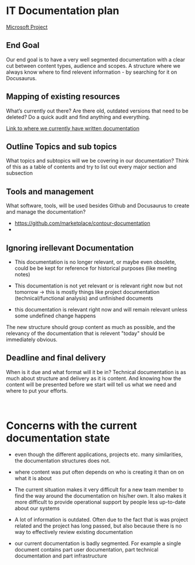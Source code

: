 # IT Documentation plan

[Microsoft Project](https://project.microsoft.com/NordicInsuranceSoftware.onmicrosoft.com/en-US#/taskgrid?projectId=779e2f8a-f11a-4c11-a563-01bc6506ff53)

## End Goal
Our end goal is to have a very well segmented documentation with a clear cut between content types, audience and scopes. A structure where we always know where to find relevent information - by searching for it on Docusaurus.


## Mapping of existing resources
What’s currently out there?  Are there old, outdated versions that need to be deleted? Do a quick audit and find anything and everything.

[Link to where we currently have written documentation](/Current%20Documentation/readme.md)


## Outline Topics and sub topics
What topics and subtopics will we be covering in our documentation? Think of this as a table of contents and try to list out every major section and subsection


## Tools and management
What software, tools, will be used besides Github and Docusaurus to create and manage the documentation?
- https://github.com/marketplace/contour-documentation
- 


## Ignoring irellevant Documentation
- This documentation is no longer relevant, or maybe even obsolete, could be be kept for reference for historical purposes (like meeting notes)

- This documentation is not yet relevant or is relevant right now but not tomorrow -> this is mostly things like project documentation (technical/functional analysis) and unfinished documents

- this documentation is relevant right now and will remain relevant unless some undefined change happens

The new structure should group content as much as possible, and the relevancy of the documentation that is relevent "today" should be immediately obvious.


## Deadline and final delivery
When is it due and what format will it be in? Technical documentation is as much about structure and delivery as it is content. And knowing how the content will be presented before we start will tell us what we need and where to put your efforts.

<br/>

# Concerns with the current documentation state
- even though the different applications, projects etc. many similarities, the documentation structures does not.

- where content was put often depends on who is creating it than on on what it is about

- The current situation makes it very difficult for a new team member to find the way around the documentation on his/her own. It also makes it more difficult to provide operational support by people less up-to-date about our systems

- A lot of information is outdated. Often due to the fact that is was project related and the project has long passed, but also because there is no way to effectively review existing documentation

- our current documentation is badly segmented. For example a single document contains part user documentation, part technical documentation and part infrastructure